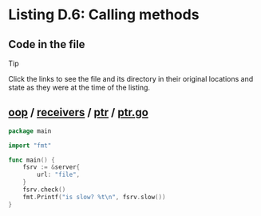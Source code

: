 # Listing D.6: Calling methods

## Code in the file

> [!TIP]
> Click the links to see the file and its directory in their original locations and state as they were at the time of the listing.

## [oop](https://github.com/inancgumus/gobyexample/blob/4203776937a628d6f2b0e1e4540f63b8fb58d413/oop) / [receivers](https://github.com/inancgumus/gobyexample/blob/4203776937a628d6f2b0e1e4540f63b8fb58d413/oop/receivers) / [ptr](https://github.com/inancgumus/gobyexample/blob/4203776937a628d6f2b0e1e4540f63b8fb58d413/oop/receivers/ptr) / [ptr.go](https://github.com/inancgumus/gobyexample/blob/4203776937a628d6f2b0e1e4540f63b8fb58d413/oop/receivers/ptr/ptr.go)

```go
package main

import "fmt"

func main() {
	fsrv := &server{
		url: "file",
	}
	fsrv.check()
	fmt.Printf("is slow? %t\n", fsrv.slow())
}
```

